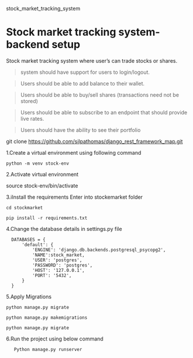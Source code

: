  stock_market_tracking_system
  # Stock market tracking system-backend setup 
  
  Stock market tracking system where user’s can trade stocks or shares.



> system should have support for users to login/logout.

> Users should be able to add balance to their wallet.

> Users should be able to buy/sell shares (transactions need not be stored)

> Users should be able to subscribe to an endpoint that should provide live rates.

> Users should have the ability to see their portfolio

git clone https://github.com/silpathomas/django_rest_framework_map.git

1.Create a virtual environment using following command

    python -m venv stock-env

2.Activate  virtual environment

   source stock-env/bin/activate

3.iInstall the requirements
   Enter into stockemarket folder
   
    cd stockmarket
    
    pip install -r requirements.txt
    
4.Change the database details in settings.py file

      DATABASES = {
          'default': {
              'ENGINE': 'django.db.backends.postgresql_psycopg2',
              'NAME':stock_market, 
              'USER': 'postgres', 
              'PASSWORD': 'postgres',
              'HOST': '127.0.0.1', 
              'PORT': '5432',
          }
      }
5.Apply Migrations

    python manage.py migrate
    
    python manage.py makemigrations
    
    python manage.py migrate
    
6.Run the project using below command

	   Python manage.py runserver
